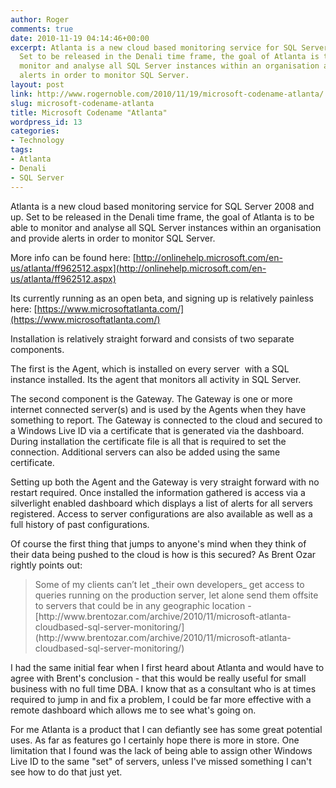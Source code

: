 ```yaml
---
author: Roger
comments: true
date: 2010-11-19 04:14:46+00:00
excerpt: Atlanta is a new cloud based monitoring service for SQL Server 2008 and up.
  Set to be released in the Denali time frame, the goal of Atlanta is to be able to
  monitor and analyse all SQL Server instances within an organisation and provide
  alerts in order to monitor SQL Server.
layout: post
link: http://www.rogernoble.com/2010/11/19/microsoft-codename-atlanta/
slug: microsoft-codename-atlanta
title: Microsoft Codename "Atlanta"
wordpress_id: 13
categories:
- Technology
tags:
- Atlanta
- Denali
- SQL Server
---
```


Atlanta is a new cloud based monitoring service for SQL Server 2008 and up. Set to be released in the Denali time frame, the goal of Atlanta is to be able to monitor and analyse all SQL Server instances within an organisation and provide alerts in order to monitor SQL Server.

More info can be found here: [http://onlinehelp.microsoft.com/en-us/atlanta/ff962512.aspx](http://onlinehelp.microsoft.com/en-us/atlanta/ff962512.aspx)

[](http://onlinehelp.microsoft.com/en-us/atlanta/ff962512.aspx)Its currently running as an open beta, and signing up is relatively painless here: [https://www.microsoftatlanta.com/](https://www.microsoftatlanta.com/)

[](https://www.microsoftatlanta.com/)Installation is relatively straight forward and consists of two separate components.

The first is the Agent, which is installed on every server  with a SQL instance installed. Its the agent that monitors all activity in SQL Server.

The second component is the Gateway. The Gateway is one or more internet connected server(s) and is used by the Agents when they have something to report. The Gateway is connected to the cloud and secured to a Windows Live ID via a certificate that is generated via the dashboard. During installation the certificate file is all that is required to set the connection. Additional servers can also be added using the same certificate.

Setting up both the Agent and the Gateway is very straight forward with no restart required. Once installed the information gathered is access via a silverlight enabled dashboard which displays a list of alerts for all servers registered. Access to server configurations are also available as well as a full history of past configurations.

Of course the first thing that jumps to anyone's mind when they think of their data being pushed to the cloud is how is this secured? As Brent Ozar rightly points out:


<blockquote>Some of my clients can’t let _their own developers_ get access to queries running on the production server, let alone send them offsite to servers that could be in any geographic location - [http://www.brentozar.com/archive/2010/11/microsoft-atlanta-cloudbased-sql-server-monitoring/](http://www.brentozar.com/archive/2010/11/microsoft-atlanta-cloudbased-sql-server-monitoring/)</blockquote>


I had the same initial fear when I first heard about Atlanta and would have to agree with Brent's conclusion - that this would be really useful for small business with no full time DBA. I know that as a consultant who is at times required to jump in and fix a problem, I could be far more effective with a remote dashboard which allows me to see what's going on.

For me Atlanta is a product that I can defiantly see has some great potential uses. As far as features go I certainly hope there is more in store. One limitation that I found was the lack of being able to assign other Windows Live ID to the same "set" of servers, unless I've missed something I can't see how to do that just yet.
